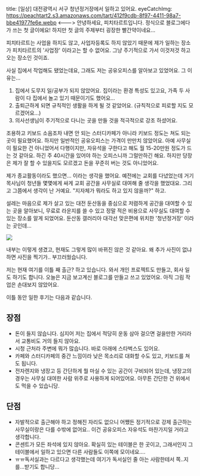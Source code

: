 title: [일상] 대전광역시 서구 청년정거장에서 일하고 있어요.
eyeCatchImg: https://peachtart2.s3.amazonaws.com/tart/412f9cdb-8f97-4411-98a7-bbe41977fe6e.webp
<--->
안녕하세요, 피치타르트입니다. 정식으로 블로그에다가 쓰는 첫 글이에요! 하지만 첫 글의 주제부터 굉장한 빨간약이네요...

피치타르트는 사업을 하지도 않고, 사업자등록도 하지 않았기 때문에 제가 일하는 장소가 피치타르트의 '사업장' 이라고는 할 수 없어요. 그냥 주기적으로 가서 이것저것 하고 오는 장소인 것이죠.

사실 집에서 작업해도 됐었는데요, 그래도 저는 공유오피스를 알아보고 있었어요. 그 이유는...

1. 집에서 도무지 일/공부가 되지 않았어요. 집이라는 환경 특성도 있고요, 가족 두 사람이 다 집에서 놀고 있기 때문이기도 했어요...
2. 출퇴근하게 되면 규칙적인 생활을 하게 될 것 같았어요. (규칙적으로 피로할 지도 모르겠어요...)
3. 의사선생님이 주기적으로 다니는 곳을 만들 것을 적극적으로 강조 하셨어요.

조용하고 키보드 소음조차 내면 안 되는 스터디카페가 아니라 키보드 정도는 쳐도 되는 곳이 필요했어요. 하지만 일반적인 공유오피스는 가격이 만만치 않았어요. 아예 사무실이 필요한 건 아니었어서 다행이지만, 자유석을 구한다고 해도 월 15-20만원 정도가 드는 것 같아요. 하긴 주 40시간을 있어야 하는 오피스니까 그럴만하긴 해요. 하지만 당장은 제가 잘 할 수 있을지도 모르겠고 돈을 꾸준히 버는 것도 아니었어요.

제가 종교활동이라도 했으면... 이라는 생각을 했어요. 예전에는 교회를 다녔었는데 거기 목사님이 청년들 몇몇에게 싸게 교회 공간을 사무실로 대여해 줄 생각을 했었대요. 그리고 그쯤에서 생각이 난 거예요. "지자체가 뭐라도 하고 있지 않을까?" 하고.

설레는 마음으로 제가 살고 있는 대전 둔산동을 중심으로 저렴하게 공간을 대여할 수 있는 곳을 알아보니, 무료로 라운지를 쓸 수 있고 정말 적은 비용으로 사무실도 대여할 수 있는 장소를 알게 되었어요. 둔산동 갤러리아 대각선 맞은편에 위치한 '청년정거장' 이라는 곳인데...

![](https://peachtart2.s3.amazonaws.com/tart/412f9cdb-8f97-4411-98a7-bbe41977fe6e.webp)

내부는 이렇게 생겼고, 현재도 그렇게 많이 바뀌진 않은 것 같아요. 왜 추가 사진이 없냐 하면 사진을 찍기가.. 부끄러웠습니다.

저는 현재 여기를 이틀 째 출근? 하고 있습니다. 와서 개인 프로젝트도 만들고, 회사 일도 하기도 합니다. 오늘은 지금 보고계신 블로그를 만들고 쓰고 있었어요. 아직 그림 작업은 손대보지 않았어요.

이틀 동안 일한 후기는 다음과 같습니다.

## 장점

* 돈이 들지 않습니다. 심지어 저는 집에서 적당히 운동 삼아 걸으면 걸을만한 거리라서 교통비도 거의 들지 않아요.
* 시청 근처라 주변에 뭐가 많습니다. 바로 아래에 스타벅스도 있어요.
* 카페와 스터디카페의 중간 느낌이라 낮은 목소리로 대화할 수도 있고, 키보드를 쳐도 됩니다.
* 전자렌지와 냉장고 등 간단하게 뭘 마실 수 있는 공간이 구비되어 있는데, 냉장고의 경우는 사무실 대여한 사람 위주로 사용하게 되어있어요. 아무튼 간단한 건 위에서도 먹을 수 있습니당.

## 단점

* 자발적으로 출근해야 하고 정해진 자리도 없으니 어쨌든 정기적으로 강제 출근하는 사무실이랑은 다를 수밖에 없어요.. 이건 공유오피스 자유석도 마찬가지일 거라고 생각합니다.
* 콘센트가 모든 좌석에 있지 않아요. 확실히 있는 테이블은 한 곳이고, 그래서인지 그 테이블에서 일하고 있으면 다른 사람들도 이쪽에 모이네요....
* ㅠㅠ독서실과는 다르다고 생각했는데 여기가 독서실인 줄 아는 사람한테서 쪽..지를...받기도 합니당...